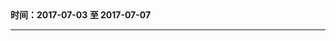<html xmlns="http://www.w3.org/1999/xhtml">
<head>
<meta http-equiv="Content-Type" content="text/html; charset=utf-8"/>
    <title>h</title>
</head>
<body>
    <div>
		<strong>
			时间：2017-07-03 至 2017-07-07 <br/>				
		</strong>
	</div>		
    <hr/>	
</body>
</html>